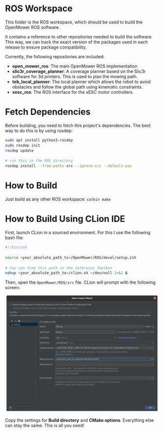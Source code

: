 # ROS Workspace
This folder is the ROS workspace, which should be used to build the OpenMower ROS software.

It contains a reference to other repositories needed to build the software. This way, we can track the exact version of the packages used in each release to ensure package compatibility.



Currently, the following repositories are included:

- **open_mower_ros**: The main OpenMower ROS implementation
- **slic3r_coverage_planner**: A coverage planner based on the Slic3r software for 3d printers. This is used to plan the mowing path.
- **teb_local_planner**: The local planner which allows the robot to avoid obstacles and follow the global path using kinematic constraints.
- **xesc_ros**: The ROS interface for the xESC motor controllers.


# Fetch Dependencies 
Before building, you need to fetch this project's dependencies. The best way to do this is by using rosdep:

```bash
sudo apt install python3-rosdep
sudo rosdep init
rosdep update

# run this in the ROS directory
rosdep install --from-paths src --ignore-src --default-yes
```


# How to Build

Just build as any other ROS workspace: `catkin make`



# How to Build Using CLion IDE

First, launch CLion in a sourced environment. For this I use the following bash file:

```bash
#!/bin/zsh

source <your_absolute_path_to>/OpenMower/ROS/devel/setup.zsh

# You can find this path in the Jetbrains Toolbox
nohup <your_absolute_path_to>/clion.sh >/dev/null 2>&1 &
```



Then, open the `OpenMower/ROS/src` file. CLion will prompt with the following screen:

![CLion CMake Settings](../img/clion_cmake_settings.png)

Copy the settings for **Build directory** and **CMake options**. Everything else can stay the same. This is all you need!
